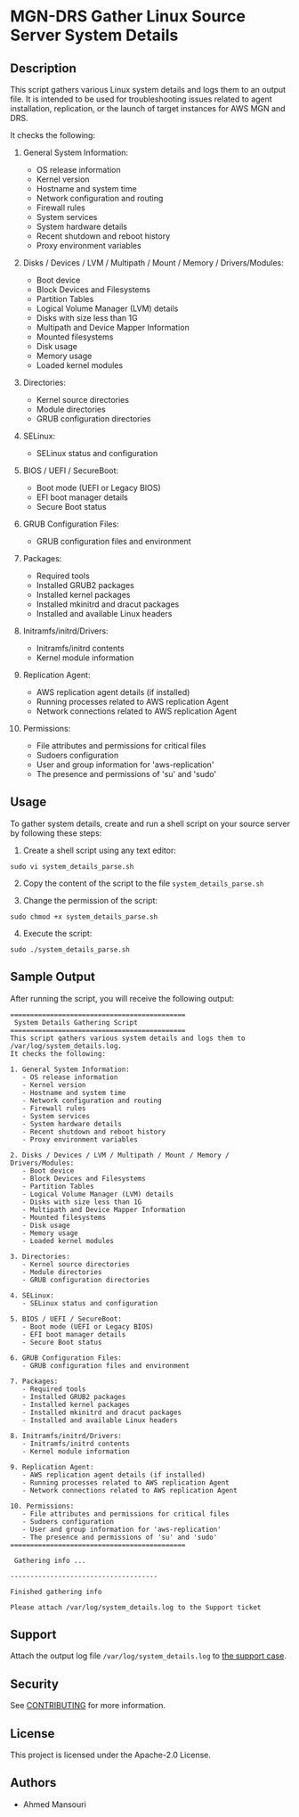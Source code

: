 # MGN-DRS Gather Linux Source Server System Details

## Description

This script gathers various Linux system details and logs them to an output file. It is intended to be used for troubleshooting issues related to agent installation, replication, or the launch of target instances for AWS MGN and DRS.


It checks the following:

1. General System Information:
   - OS release information
   - Kernel version
   - Hostname and system time
   - Network configuration and routing
   - Firewall rules
   - System services
   - System hardware details
   - Recent shutdown and reboot history
   - Proxy environment variables

2. Disks / Devices / LVM / Multipath / Mount / Memory / Drivers/Modules:
   - Boot device
   - Block Devices and Filesystems
   - Partition Tables
   - Logical Volume Manager (LVM) details
   - Disks with size less than 1G
   - Multipath and Device Mapper Information
   - Mounted filesystems
   - Disk usage
   - Memory usage
   - Loaded kernel modules

3. Directories:
   - Kernel source directories
   - Module directories
   - GRUB configuration directories

4. SELinux:
   - SELinux status and configuration

5. BIOS / UEFI / SecureBoot:
   - Boot mode (UEFI or Legacy BIOS)
   - EFI boot manager details
   - Secure Boot status

6. GRUB Configuration Files:
   - GRUB configuration files and environment

7. Packages:
   - Required tools
   - Installed GRUB2 packages
   - Installed kernel packages
   - Installed mkinitrd and dracut packages
   - Installed and available Linux headers

8. Initramfs/initrd/Drivers:
   - Initramfs/initrd contents
   - Kernel module information

9. Replication Agent:
   - AWS replication agent details (if installed)
   - Running processes related to AWS replication Agent
   - Network connections related to AWS replication Agent

10. Permissions:
    - File attributes and permissions for critical files
    - Sudoers configuration
    - User and group information for 'aws-replication'
    - The presence and permissions of 'su' and 'sudo'


## Usage

To gather system details, create and run a shell script on your source server by following these steps:

1. Create a shell script using any text editor:

```
sudo vi system_details_parse.sh
```

2. Copy the content of the script to the file `system_details_parse.sh`

3. Change the permission of the script:

```
sudo chmod +x system_details_parse.sh
```

4. Execute the script:

```
sudo ./system_details_parse.sh
```

## Sample Output

After running the script, you will receive the following output:

```
============================================
 System Details Gathering Script
============================================
This script gathers various system details and logs them to /var/log/system_details.log.
It checks the following:

1. General System Information:
   - OS release information
   - Kernel version
   - Hostname and system time
   - Network configuration and routing
   - Firewall rules
   - System services
   - System hardware details
   - Recent shutdown and reboot history
   - Proxy environment variables

2. Disks / Devices / LVM / Multipath / Mount / Memory / Drivers/Modules:
   - Boot device
   - Block Devices and Filesystems
   - Partition Tables
   - Logical Volume Manager (LVM) details
   - Disks with size less than 1G
   - Multipath and Device Mapper Information
   - Mounted filesystems
   - Disk usage
   - Memory usage
   - Loaded kernel modules

3. Directories:
   - Kernel source directories
   - Module directories
   - GRUB configuration directories

4. SELinux:
   - SELinux status and configuration

5. BIOS / UEFI / SecureBoot:
   - Boot mode (UEFI or Legacy BIOS)
   - EFI boot manager details
   - Secure Boot status

6. GRUB Configuration Files:
   - GRUB configuration files and environment

7. Packages:
   - Required tools
   - Installed GRUB2 packages
   - Installed kernel packages
   - Installed mkinitrd and dracut packages
   - Installed and available Linux headers

8. Initramfs/initrd/Drivers:
   - Initramfs/initrd contents
   - Kernel module information

9. Replication Agent:
   - AWS replication agent details (if installed)
   - Running processes related to AWS replication Agent
   - Network connections related to AWS replication Agent

10. Permissions:
   - File attributes and permissions for critical files
   - Sudoers configuration
   - User and group information for 'aws-replication'
   - The presence and permissions of 'su' and 'sudo'
============================================

 Gathering info ...

-------------------------------------

Finished gathering info 

Please attach /var/log/system_details.log to the Support ticket 
```

## Support

Attach the output log file `/var/log/system_details.log` to [the support case](https://aws.amazon.com/contact-us/).

## Security

See [CONTRIBUTING](CONTRIBUTING.md#security-issue-notifications) for more information.

## License

This project is licensed under the Apache-2.0 License.

## Authors

- Ahmed Mansouri
